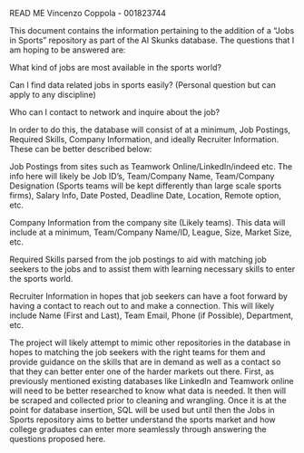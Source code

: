 READ ME							         Vincenzo Coppola - 001823744

This document contains the information pertaining to the addition of a “Jobs in Sports” repository as part of the AI Skunks database. The questions that I am hoping to be answered are:

What kind of jobs are most available in the sports world?

Can I find data related jobs in sports easily? (Personal question but can apply to any discipline)

Who can I contact to network and inquire about the job?

In order to do this, the database will consist of at a minimum, Job Postings, Required Skills, Company Information, and ideally Recruiter Information. These can be better described below: 

Job Postings from sites such as Teamwork Online/LinkedIn/indeed etc. The info here will likely be Job ID’s, Team/Company Name, Team/Company Designation (Sports teams will be kept differently than large scale sports firms), Salary Info, Date Posted, Deadline Date, Location, Remote option, etc.

Company Information from the company site (Likely teams). This data will include at a minimum, Team/Company Name/ID, League, Size, Market Size, etc. 

Required Skills parsed from the job postings to aid with matching job seekers to the jobs and to assist them with learning necessary skills to enter the sports world. 

Recruiter Information in hopes that job seekers can have a foot forward by having a contact to reach out to and make a connection. This will likely include Name (First and Last), Team Email, Phone (if Possible), Department, etc.

The project will likely attempt to mimic other repositories in the database in hopes to matching the job seekers with the right teams for them and provide guidance on the skills that are in demand as well as a contact so that they can better enter one of the harder markets out there. First, as previously mentioned existing databases like LinkedIn and Teamwork online will need to be better researched to know what data is needed. It then will be scraped and collected prior to cleaning and wrangling. Once it is at the point for database insertion, SQL will be used but until then the Jobs in Sports repository aims to better understand the sports market and how college graduates can enter more seamlessly through answering the questions proposed here.
